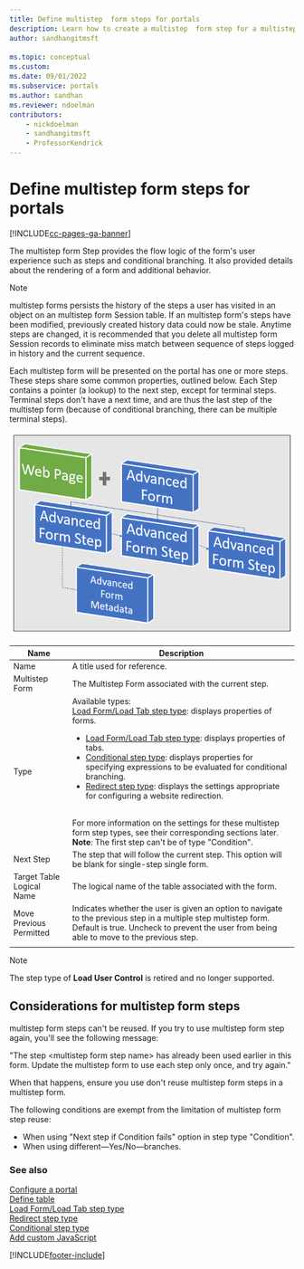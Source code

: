 ```yaml
---
title: Define multistep  form steps for portals
description: Learn how to create a multistep  form step for a multistep  form on a portal.
author: sandhangitmsft

ms.topic: conceptual
ms.custom: 
ms.date: 09/01/2022
ms.subservice: portals
ms.author: sandhan
ms.reviewer: ndoelman
contributors:
    - nickdoelman
    - sandhangitmsft
    - ProfessorKendrick
---
```


# Define multistep  form steps for portals


[!INCLUDE[cc-pages-ga-banner](../../../includes/cc-pages-ga-banner.md)]

The multistep form Step provides the flow logic of the form's user experience such as steps and conditional branching. It also provided details about the rendering of a form and additional behavior.

> [!NOTE]
> multistep forms persists the history of the steps a user has visited in an object on an multistep form Session table. If an multistep form's steps have been modified, previously created history data could now be stale. Anytime steps are changed, it is recommended that you delete all multistep form Session records to eliminate miss match between sequence of steps logged in history and the current sequence.

Each multistep form will be presented on the portal has one or more steps. These steps share some common properties, outlined below. Each Step contains a pointer (a lookup) to the next step, except for terminal steps. Terminal steps don't have a next time, and are thus the last step of the multistep form (because of conditional branching, there can be multiple terminal steps).

![Steps to create a multistep  form.](../media/web-form-creation-steps.png "Steps to create a multistep  form")  

| Name     | Description                                    |
|----------|------------------------------------------------|
| Name     | A title used for reference.                    |
| Multistep Form | The Multistep Form associated with the current step. |
|Type|Available types:<br>[Load Form/Load Tab step type](load-form-step.md): displays properties of forms. <ul><li>[Load Form/Load Tab step type](load-form-step.md): displays properties of tabs.</li><li>[Conditional step type](add-conditional-step.md): displays properties for specifying expressions to be evaluated for conditional branching. </li><li>[Redirect step type](add-redirect-step.md): displays the settings appropriate for configuring a website redirection.</li></ul><br>For more information on the settings for these multistep  form step types, see their corresponding sections later.<br>**Note**: The first step can't be of type "Condition".|
| Next Step                 | The step that will follow the current step. This option will be blank for single-step single form.                                                                                                            |
| Target Table Logical Name | The logical name of the table associated with the form.                                                                                                                                               |
| Move Previous Permitted    | Indicates whether the user is given an option to navigate to the previous step in a multiple step multistep  form. Default is true. Uncheck to prevent the user from being able to move to the previous step. |
||

> [!NOTE]
> The step type of **Load User Control** is retired and no longer supported.

## Considerations for multistep  form steps

multistep form steps can't be reused. If you try to use multistep  form step again, you'll see the following message:

"The step \<multistep  form step name\> has already been used earlier in this form. Update the multistep form to use each step only once, and try again."

When that happens, ensure you use don't reuse multistep  form steps in a multistep form.

The following conditions are exempt from the limitation of multistep  form step reuse:

- When using "Next step if Condition fails" option in step type "Condition".
- When using different&mdash;Yes/No&mdash;branches.

### See also

[Configure a portal](configure-portal.md)  
[Define table](entity-forms.md)  
[Load Form/Load Tab step type](load-form-step.md)  
[Redirect step type](add-redirect-step.md)  
[Conditional step type](add-conditional-step.md)  
[Add custom JavaScript](add-custom-javascript.md)  



[!INCLUDE[footer-include](../../../includes/footer-banner.md)]
